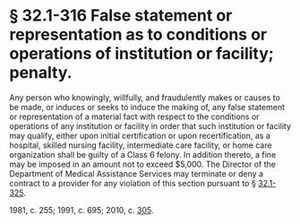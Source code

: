 # § 32.1-316 False statement or representation as to conditions or operations of institution or facility; penalty.

<p>Any person who knowingly, willfully, and fraudulently makes or causes to be made, or induces or seeks to induce the making of, any false statement or representation of a material fact with respect to the conditions or operations of any institution or facility in order that such institution or facility may qualify, either upon initial certification or upon recertification, as a hospital, skilled nursing facility, intermediate care facility, or home care organization shall be guilty of a Class 6 felony. In addition thereto, a fine may be imposed in an amount not to exceed $5,000. The Director of the Department of Medical Assistance Services may terminate or deny a contract to a provider for any violation of this section pursuant to § <a href='http://law.lis.virginia.gov/vacode/32.1-325/'>32.1-325</a>.</p><p>1981, c. 255; 1991, c. 695; 2010, c. <a href='http://lis.virginia.gov/cgi-bin/legp604.exe?101+ful+CHAP0305'>305</a>.</p>